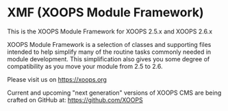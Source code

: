 XMF (XOOPS Module Framework)
===

This is the XOOPS Module Framework for XOOPS 2.5.x and XOOPS 2.6.x

XOOPS Module Framework is a selection of classes and supporting files intended to help simplify
many of the routine tasks commonly needed in module development. This simplification also gives
you some degree of compatibility as you move your module from 2.5 to 2.6.

Please visit us on https://xoops.org

Current and upcoming "next generation" versions of XOOPS CMS are being crafted on GitHub at: https://github.com/XOOPS
